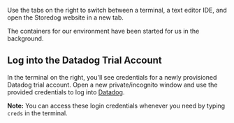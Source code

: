 Use the tabs on the right to switch between a terminal, a text editor IDE, and open the Storedog website in a new tab.

The containers for our environment have been started for us in the background.

## Log into the Datadog Trial Account

In the terminal on the right, you'll see credentials for a newly provisioned Datadog trial account. Open a new private/incognito window and use the provided credentials to log into [Datadog](https://app.datadoghq.com/account/login).

**Note:** You can access these login credentials whenever you need by typing `creds` in the terminal.
